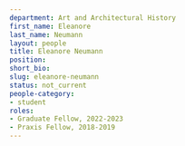 ```yaml
---
department: Art and Architectural History
first_name: Eleanore
last_name: Neumann
layout: people
title: Eleanore Neumann
position:
short_bio:
slug: eleanore-neumann
status: not_current
people-category:
- student
roles:
- Graduate Fellow, 2022-2023
- Praxis Fellow, 2018-2019
---
```

